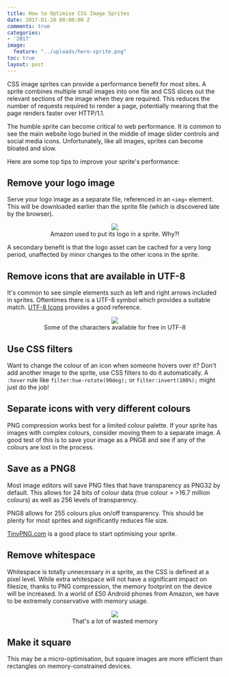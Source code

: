 ```yaml
---
title: How to Optimise CSS Image Sprites
date: 2017-01-20 00:00:00 Z
comments: true
categories:
- '2017'
image:
  feature: "../uploads/hero-sprite.png"
toc: true
layout: post
---
```


CSS image sprites can provide a performance benefit for most sites.
A sprite combines multiple small images into one file and CSS slices out the relevant sections of the image when they are required.
This reduces the number of requests required to render a page, potentially meaning that the page renders faster over HTTP/1.1.

The humble sprite can become critical to web performance. It is common to see the main website logo buried in the middle of image slider controls and social media icons.
Unfortunately, like all images, sprites can become bloated and slow.

Here are some top tips to improve your sprite's performance:

## Remove your logo image

Serve your logo image as a separate file, referenced in an ```<img>``` element.
This will be downloaded earlier than the sprite file (which is discovered late by the browser).
<figure align="center">
<img style="max-width:50%;" src="/uploads/amazon-sprite.png" />
<figcaption>Amazon used to put its logo in a sprite. Why?!</figcaption>
</figure>

A secondary benefit is that the logo asset can be cached for a very long period, 
unaffected by minor changes to the other icons in the sprite.

## Remove icons that are available in UTF-8

It's common to see simple elements such as left and right arrows included in sprites.
Oftentimes there is a UTF-8 symbol which provides a suitable match. <a href="https://www.utf8icons.com/">UTF-8 Icons</a> provides a good reference.
<figure align="center">
<img style="max-width:50%;" src="/uploads/utf8-icons.png" />
<figcaption>Some of the characters available for free in UTF-8</figcaption>
</figure>

## Use CSS filters

Want to change the colour of an icon when someone hovers over it? Don't add another image to the sprite, use CSS filters to do it automatically.
A ```:hover``` rule like ```filter:hue-rotate(90deg);``` or ```filter:invert(100%);``` might just do the job!

## Separate icons with very different colours

PNG compression works best for a limited colour palette. If your sprite has images with complex colours, consider moving them to a separate image.
A good test of this is to save your image as a PNG8 and see if any of the colours are lost in the process.

## Save as a PNG8

Most image editors will save PNG files that have transparency as PNG32 by default.
This allows for 24 bits of colour data (true colour = >16.7 million colours) as well as 256 levels of transparency.

PNG8 allows for 255 colours plus on/off transparency. This should be plenty for most sprites and significantly reduces file size.

<a href="https://tinypng.com/">TinyPNG.com</a> is a good place to start optimising your sprite.

## Remove whitespace

Whitespace is totally unnecessary in a sprite, as the CSS is defined at a pixel level.
While extra whitespace will not have a significant impact on filesize, thanks to PNG compression, the memory footprint on the device will be increased.
In a world of £50 Android phones from Amazon, we have to be extremely conservative with memory usage.

<figure align="center">
<img style="max-width:50%;" src="/uploads/sprite-whitespace.png" />
<figcaption>That's a lot of wasted memory</figcaption>
</figure>

## Make it square

This may be a micro-optimisation, but square images are more efficient than rectangles on memory-constrained devices.